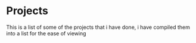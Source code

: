 # Projects
This is a list of some of the projects that i have done, i have compiled them into a list for the ease of viewing
